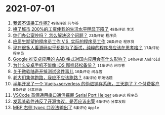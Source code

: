# 2021-07-01

1. [我该不该换工作呢?](https://www.v2ex.com/t/786826) `49条评论` `问与答`
1. [换了城市,200%的工资使我的生活水平明显下降了](https://www.v2ex.com/t/786814) `48条评论` `生活`
1. [你们办公室吵吗？ 怎么解决这个问题？](https://www.v2ex.com/t/786833) `23条评论` `程序员`
1. [应届生期望的程序员工作 V.S. 实际的程序员工作](https://www.v2ex.com/t/786821) `20条评论` `程序员`
1. [现在很多人看源码似乎都是为了面试，纯粹的程序员应该在思考啥？](https://www.v2ex.com/t/786840) `17条评论` `程序员`
1. [Google 推安卓应用的 AAB 格式对国内应用会有什么影响？](https://www.v2ex.com/t/786839) `14条评论` `Android`
1. [为什么安卓手机不能像 iOS 那样轻松备份？](https://www.v2ex.com/t/786820) `11条评论` `问与答`
1. [关于微软陆奇开掉测试这件事儿](https://www.v2ex.com/t/786818) `10条评论` `问与答`
1. [老大们集体跑路，我应不应该跑路？](https://www.v2ex.com/t/786847) `8条评论` `职场话题`
1. [半年开发了一个 Vuejs+serverless 的伪进销存系统，三天跑了 7 个付费客户](https://www.v2ex.com/t/786829) `8条评论` `分享创造`
1. [VSCode 首個通用串口通信擴展 Serial Port Helper](https://www.v2ex.com/t/786849) `6条评论` `程序员`
1. [发现某软件违反了开源协议，是否应该出警](https://www.v2ex.com/t/786846) `6条评论` `分享发现`
1. [MBP 右侧 typec 口没法输出了](https://www.v2ex.com/t/786836) `6条评论` `Apple`
